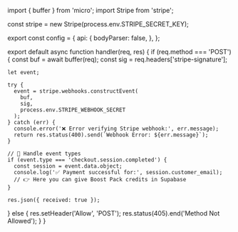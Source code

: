 import { buffer } from 'micro';
import Stripe from 'stripe';

const stripe = new Stripe(process.env.STRIPE_SECRET_KEY);

export const config = {
  api: {
    bodyParser: false,
  },
};

export default async function handler(req, res) {
  if (req.method === 'POST') {
    const buf = await buffer(req);
    const sig = req.headers['stripe-signature'];

    let event;

    try {
      event = stripe.webhooks.constructEvent(
        buf,
        sig,
        process.env.STRIPE_WEBHOOK_SECRET
      );
    } catch (err) {
      console.error('❌ Error verifying Stripe webhook:', err.message);
      return res.status(400).send(`Webhook Error: ${err.message}`);
    }

    // 🎯 Handle event types
    if (event.type === 'checkout.session.completed') {
      const session = event.data.object;
      console.log('✅ Payment successful for:', session.customer_email);
      // 👉 Here you can give Boost Pack credits in Supabase
    }

    res.json({ received: true });
  } else {
    res.setHeader('Allow', 'POST');
    res.status(405).end('Method Not Allowed');
  }
}
